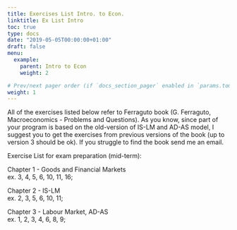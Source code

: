 ```yaml
---
title: Exercises List Intro. to Econ.
linktitle: Ex List Intro
toc: true
type: docs
date: "2019-05-05T00:00:00+01:00"
draft: false
menu:
  example:
    parent: Intro to Econ
    weight: 2

# Prev/next pager order (if `docs_section_pager` enabled in `params.toml`)
weight: 1
---
```

All of the exercises listed below refer to Ferraguto book (G. Ferraguto, Macroeconomics - Problems and Questions). 
As you know, since part of your program is based on the old-version of IS-LM and AD-AS model, I suggest you to get the exercises from previous versions of the book (up to version 3 should be ok). If you struggle to find the book send me an email.  

Exercise List for exam preparation (mid-term):

Chapter 1 - Goods and Financial Markets \
ex. 3, 4, 5, 6, 10, 11, 16; 

Chapter 2 - IS-LM \
ex. 2, 3, 5, 6, 10, 11;

Chapter 3 - Labour Market, AD-AS \
ex. 1, 2, 3, 4, 6, 8, 9;
